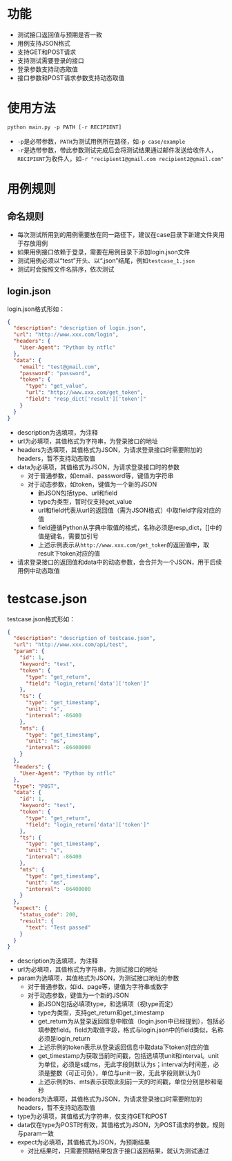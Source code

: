 # 功能

- 测试接口返回值与预期是否一致
- 用例支持JSON格式
- 支持GET和POST请求
- 支持测试需要登录的接口
- 登录参数支持动态取值
- 接口参数和POST请求参数支持动态取值

# 使用方法

``` python
python main.py -p PATH [-r RECIPIENT]
```

- `-p`是必带参数，`PATH`为测试用例所在路径，如`-p case/example`
- `-r`是选带参数，带此参数测试完成后会将测试结果通过邮件发送给收件人，`RECIPIENT`为收件人，如`-r "recipient1@gmail.com recipient2@gmail.com"`

# 用例规则

## 命名规则

- 每次测试所用到的用例需要放在同一路径下，建议在case目录下新建文件夹用于存放用例
- 如果用例接口依赖于登录，需要在用例目录下添加login.json文件
- 测试用例必须以“test”开头、以“.json”结尾，例如`testcase_1.json`
- 测试时会按照文件名排序，依次测试

## login.json

login.json格式形如：

``` json
{
  "description": "description of login.json",
  "url": "http://www.xxx.com/login",
  "headers": {
    "User-Agent": "Python by ntflc"
  },
  "data": {
    "email": "test@gmail.com",
    "password": "password",
    "token": {
      "type": "get_value",
      "url": "http://www.xxx.com/get_token",
      "field": "resp_dict['result']['token']"
    }
  }
}
```

- description为选填项，为注释
- url为必填项，其值格式为字符串，为登录接口的地址
- headers为选填项，其值格式为JSON，为请求登录接口时需要附加的headers，暂不支持动态取值
- data为必填项，其值格式为JSON，为请求登录接口时的参数
    - 对于普通参数，如email、password等，键值为字符串
    - 对于动态参数，如token，键值为一个新的JSON
        - 新JSON包括type、url和field
        - type为类型，暂时仅支持get_value
        - url和field代表从url的返回值（需为JSON格式）中取field字段对应的值
        - field遵循Python从字典中取值的格式，名称必须是resp_dict，[]中的值是键名，需要加引号
        - 上述示例表示从`http://www.xxx.com/get_token`的返回值中，取result下token对应的值
- 请求登录接口的返回值和data中的动态参数，会合并为一个JSON，用于后续用例中动态取值

# testcase.json

testcase.json格式形如：

``` json
{
  "description": "description of testcase.json",
  "url": "http://www.xxx.com/api/test",
  "param": {
    "id": 1,
    "keyword": "test",
    "token": {
      "type": "get_return",
      "field": "login_return['data']['token']"
    },
    "ts": {
      "type": "get_timestamp",
      "unit": "s",
      "interval": -86400
    },
    "mts": {
      "type": "get_timestamp",
      "unit": "ms",
      "interval": -86400000
    }
  },
  "headers": {
    "User-Agent": "Python by ntflc"
  },
  "type": "POST",
  "data": {
    "id": 1,
    "keyword": "test",
    "token": {
      "type": "get_return",
      "field": "login_return['data']['token']"
    },
    "ts": {
      "type": "get_timestamp",
      "unit": "s",
      "interval": -86400
    },
    "mts": {
      "type": "get_timestamp",
      "unit": "ms",
      "interval": -86400000
    }
  },
  "expect": {
    "status_code": 200,
    "result": {
      "text": "Test passed"
    }
  }
}
```

- description为选填项，为注释
- url为必填项，其值格式为字符串，为测试接口的地址
- param为选填项，其值格式为JSON，为测试接口地址的参数
    - 对于普通参数，如id、page等，键值为字符串或数字
    - 对于动态参数，键值为一个新的JSON
	    - 新JSON包括必填项type，和选填项（视type而定）
	    - type为类型，支持get_return和get_timestamp
	    - get_return为从登录返回信息中取值（login.json中已经提到），包括必填参数field。field为取值字段，格式与login.json中的field类似，名称必须是login_return
	    - 上述示例的token表示从登录返回信息中取data下token对应的值
	    - get_timestamp为获取当前时间戳，包括选填项unit和interval。unit为单位，必须是s或ms，无此字段则默认为s；interval为时间差，必须是整数（可正可负），单位与unit一致，无此字段则默认为0
	    - 上述示例的ts、mts表示获取此刻前一天的时间戳，单位分别是秒和毫秒
- headers为选填项，其值格式为JSON，为请求登录接口时需要附加的headers，暂不支持动态取值
- type为必填项，其值格式为字符串，仅支持GET和POST
- data仅在type为POST时有效，其值格式为JSON，为POST请求的参数，规则与param一致
- expect为必填项，其值格式为JSON，为预期结果
    - 对比结果时，只需要预期结果包含于接口返回结果，就认为测试通过

